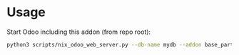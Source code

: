 # Usage

Start Odoo including this addon (from repo root):

```bash
python3 scripts/nix_odoo_web_server.py --db-name mydb --addon base_partition
```
